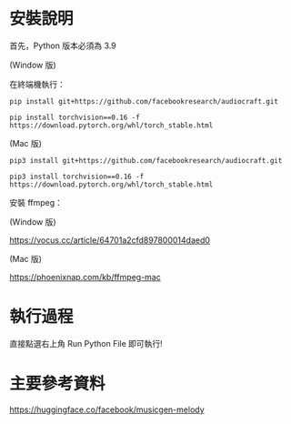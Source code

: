 # 安裝說明
首先，Python 版本必須為 3.9

(Window 版)

在終端機執行：

    pip install git+https://github.com/facebookresearch/audiocraft.git

    pip install torchvision==0.16 -f https://download.pytorch.org/whl/torch_stable.html

(Mac 版)
    
    pip3 install git+https://github.com/facebookresearch/audiocraft.git

    pip3 install torchvision==0.16 -f https://download.pytorch.org/whl/torch_stable.html
    

安裝 ffmpeg：

(Window 版)

https://vocus.cc/article/64701a2cfd897800014daed0

(Mac 版)

https://phoenixnap.com/kb/ffmpeg-mac

# 執行過程
直接點選右上角 Run Python File 即可執行!

# 主要參考資料
https://huggingface.co/facebook/musicgen-melody
